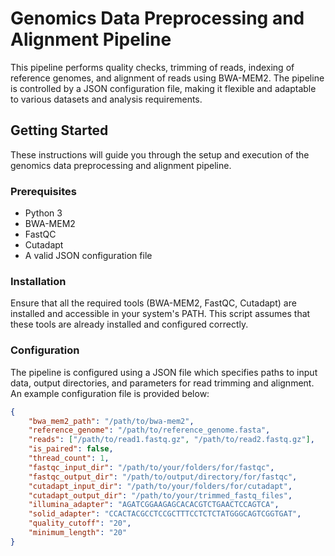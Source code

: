 # Genomics Data Preprocessing and Alignment Pipeline

This pipeline performs quality checks, trimming of reads, indexing of reference genomes, and alignment of reads using BWA-MEM2. The pipeline is controlled by a JSON configuration file, making it flexible and adaptable to various datasets and analysis requirements.

## Getting Started

These instructions will guide you through the setup and execution of the genomics data preprocessing and alignment pipeline.

### Prerequisites

- Python 3
- BWA-MEM2
- FastQC
- Cutadapt
- A valid JSON configuration file

### Installation

Ensure that all the required tools (BWA-MEM2, FastQC, Cutadapt) are installed and accessible in your system's PATH. This script assumes that these tools are already installed and configured correctly.

### Configuration

The pipeline is configured using a JSON file which specifies paths to input data, output directories, and parameters for read trimming and alignment. An example configuration file is provided below:

```json
{
    "bwa_mem2_path": "/path/to/bwa-mem2",
    "reference_genome": "/path/to/reference_genome.fasta",
    "reads": ["/path/to/read1.fastq.gz", "/path/to/read2.fastq.gz"],
    "is_paired": false,
    "thread_count": 1,
    "fastqc_input_dir": "/path/to/your/folders/for/fastqc",
    "fastqc_output_dir": "/path/to/output/directory/for/fastqc",
    "cutadapt_input_dir": "/path/to/your/folders/for/cutadapt",
    "cutadapt_output_dir": "/path/to/your/trimmed_fastq_files",
    "illumina_adapter": "AGATCGGAAGAGCACACGTCTGAACTCCAGTCA",
    "solid_adapter": "CCACTACGCCTCCGCTTTCCTCTCTATGGGCAGTCGGTGAT",
    "quality_cutoff": "20",
    "minimum_length": "20"
}

